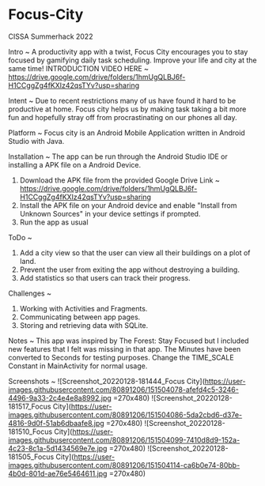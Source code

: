 # Focus-City

CISSA Summerhack 2022

Intro ~
A productivity app with a twist, Focus City encourages you to stay focused by gamifying daily task scheduling. Improve your life and city at the same time!
INTRODUCTION VIDEO HERE ~ https://drive.google.com/drive/folders/1hmUgQLBJ6f-H1CCggZg4fKXIz42qsTYv?usp=sharing

Intent ~
Due to recent restrictions many of us have found it hard to be productive at home. Focus city helps us by making task taking a bit more fun and hopefully stray off from procrastinating on our phones all day.

Platform ~
Focus city is an Android Mobile Application written in Android Studio with Java.

Installation ~
The app can be run through the Android Studio IDE or installing a APK file on a Android Device.
1. Download the APK file from the provided Google Drive Link ~ https://drive.google.com/drive/folders/1hmUgQLBJ6f-H1CCggZg4fKXIz42qsTYv?usp=sharing
2. Install the APK file on your Android device and enable "Install from Unknown Sources" in your device settings if prompted.
3. Run the app as usual

ToDo ~
1. Add a city view so that the user can view all their buildings on a plot of land.
2. Prevent the user from exiting the app without destroying a building.
3. Add statistics so that users can track their progress.

Challenges ~
1. Working with Activities and Fragments.
2. Communicating between app pages. 
3. Storing and retrieving data with SQLite.

Notes ~
This app was inspired by The Forest: Stay Focused but I included new features that I felt was missing in that app.
The Minutes have been converted to Seconds for testing purposes. Change the TIME_SCALE Constant in MainActivity for normal usage.

Screenshots ~
![Screenshot_20220128-181444_Focus City](https://user-images.githubusercontent.com/80891206/151504078-afefd4c5-3246-4496-9a33-2c4e4e8a8992.jpg =270x480)
![Screenshot_20220128-181517_Focus City](https://user-images.githubusercontent.com/80891206/151504086-5da2cbd6-d37e-4816-9d0f-51ab6dbaafe8.jpg =270x480)
![Screenshot_20220128-181510_Focus City](https://user-images.githubusercontent.com/80891206/151504099-7410d8d9-152a-4c23-8c1a-5d1434569e7e.jpg =270x480)
![Screenshot_20220128-181505_Focus City](https://user-images.githubusercontent.com/80891206/151504114-ca6b0e74-80bb-4b0d-801d-ae76e5464611.jpg =270x480)
